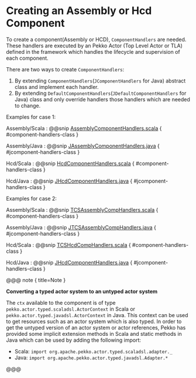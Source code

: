 # Creating an Assembly or Hcd Component

To create a component(Assembly or HCD), `ComponentHandlers` are needed. 
These handlers are executed by an Pekko Actor (Top Level Actor or TLA)
defined in the framework which handles the lifecycle and supervision of each component.

There are two ways to create `ComponentHandlers`:

1. By extending `ComponentHandlers`(`JComponentHandlers` for Java) abstract class and implement each handler.
2. By extending `DefaultComponentHandlers`(`JDefaultComponentHandlers` for Java) class and only override handlers those handlers which are needed to change.

Examples for case 1:

Assembly/Scala
:   @@snip [AssemblyComponentHandlers.scala](../../../../examples/src/main/scala/example/framework/components/assembly/AssemblyComponentHandlers.scala) { #component-handlers-class }

Assembly/Java
:   @@snip [JAssemblyComponentHandlers.java](../../../../examples/src/main/java/example/framework/components/assembly/JAssemblyComponentHandlers.java) { #jcomponent-handlers-class }

Hcd/Scala
:   @@snip [HcdComponentHandlers.scala](../../../../examples/src/main/scala/example/framework/components/hcd/HcdComponentHandlers.scala) { #component-handlers-class }

Hcd/Java
:   @@snip [JHcdComponentHandlers.java](../../../../examples/src/main/java/example/framework/components/hcd/JHcdComponentHandlers.java) { #jcomponent-handlers-class }


Examples for case 2:

Assembly/Scala
:   @@snip [TCSAssemblyCompHandlers.scala](../../../../examples/src/main/scala/example/framework/components/assembly/TCSAssemblyCompHandlers.scala) { #component-handlers-class }

Assembly/Java
:   @@snip [JTCSAssemblyCompHandlers.java](../../../../examples/src/main/java/example/framework/components/assembly/JTCSAssemblyCompHandlers.java) { #jcomponent-handlers-class }

Hcd/Scala
:   @@snip [TCSHcdCompHandlers.scala](../../../../examples/src/main/scala/example/framework/components/hcd/TCSHcdCompHandlers.scala) { #component-handlers-class }

Hcd/Java
:   @@snip [JHcdComponentHandlers.java](../../../../examples/src/main/java/example/framework/components/hcd/JTCSHcdCompHandlers.java) { #jcomponent-handlers-class }

@@@ note { title=Note }

**Converting a typed actor system to an untyped actor system** 

The `ctx` available to the component is of type `pekko.actor.typed.scaladsl.ActorContext` in Scala or `pekko.actor.typed.javadsl.ActorContext` 
in Java. This context can be used to get resources such as an actor system which is also typed. In order to get the untyped 
version of an actor system or actor references, Pekko has  provided some implicit extension methods in Scala and static
methods in Java which can be used by adding the following import: 

* Scala: `import org.apache.pekko.actor.typed.scaladsl.adapter._`
* Java: `import org.apache.pekko.actor.typed.javadsl.Adapter.*`

@@@
